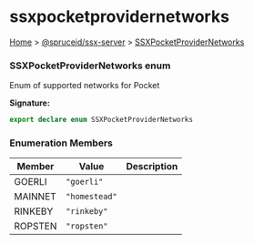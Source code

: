 # ssxpocketprovidernetworks

[Home](https://github.com/spruceid/ssx/blob/main/documentation/reference/ssx-server/index.md) > [@spruceid/ssx-server](./) > [SSXPocketProviderNetworks](ssx-server.ssxpocketprovidernetworks.md)

### SSXPocketProviderNetworks enum

Enum of supported networks for Pocket

**Signature:**

```typescript
export declare enum SSXPocketProviderNetworks 
```

### Enumeration Members

| Member  | Value         | Description |
| ------- | ------------- | ----------- |
| GOERLI  | `"goerli"`    |             |
| MAINNET | `"homestead"` |             |
| RINKEBY | `"rinkeby"`   |             |
| ROPSTEN | `"ropsten"`   |             |
